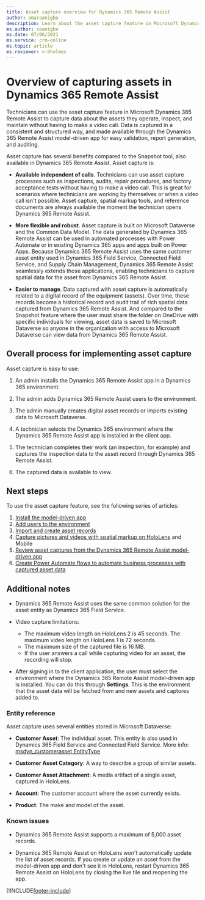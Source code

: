 ```yaml
---
title: Asset capture overview for Dynamics 365 Remote Assist
author: amaraanigbo
description: Learn about the asset capture feature in Microsoft Dynamics 365 Remote Assist
ms.author: soanigbo
ms.date: 07/06/2021
ms.service: crm-online
ms.topic: article
ms.reviewer: v-bholmes
---
```

# Overview of capturing assets in Dynamics 365 Remote Assist

Technicians can use the asset capture feature in Microsoft Dynamics 365 Remote Assist to capture data about the assets they operate, inspect, and maintain without having to make a video call. Data is captured in a consistent and structured way, and made available through the Dynamics 365 Remote Assist model-driven app for easy validation, report generation, and auditing.

Asset capture has several benefits compared to the Snapshot tool, also available in Dynamics 365 Remote Assist. Asset capture is:

- **Available independent of calls**. Technicians can use asset capture processes such as inspections, audits, repair procedures, and factory acceptance tests without having to make a video call. This is great for scenarios where technicians are working by themselves or when a video call isn't possible. Asset capture, spatial markup tools, and reference documents are always available the moment the technician opens Dynamics 365 Remote Assist.

- **More flexible and robust**. Asset capture is built on Microsoft Dataverse and the Common Data Model. The data generated by Dynamics 365 Remote Assist can be used in automated processes with Power Automate or in existing Dynamics 365 apps and apps built on Power Apps. Because Dynamics 365 Remote Assist uses the same customer asset entity used in Dynamics 365 Field Service, Connected Field Service, and Supply Chain Management, Dynamics 365 Remote Assist seamlessly extends those applications, enabling technicians to capture spatial data for the asset from Dynamics 365 Remote Assist.

- **Easier to manage**. Data captured with asset capture is automatically related to a digital record of the equipment (assets). Over time, these records become a historical record and audit trail of rich spatial data captured from Dynamics 365 Remote Assist. And compared to the Snapshot feature where the user must share the folder on OneDrive with specific individuals for viewing, asset data is saved to Microsoft Dataverse so anyone in the organization with access to Microsoft Dataverse can view data from Dynamics 365 Remote Assist.

## Overall process for implementing asset capture

Asset capture is easy to use:

1. An admin installs the Dynamics 365 Remote Assist app in a Dynamics 365 environment.

2. The admin adds Dynamics 365 Remote Assist users to the environment.

3. The admin manually creates digital asset records or imports existing data to Microsoft Dataverse.

4. A technician selects the Dynamics 365 environment where the Dynamics 365 Remote Assist app is installed in the client app.

5. The technician completes their work (an inspection, for example) and captures the inspection data to the asset record through Dynamics 365 Remote Assist.

6. The captured data is available to view.

## Next steps

To use the asset capture feature, see the following series of articles:

1. [Install the model-driven app](./ra-webapp-install.md)
2. [Add users to the environment](./asset-capture-add-users.md)
3. [Import and create asset records](./asset-capture-create-asset.md)
4. [Capture pictures and videos with spatial markup on HoloLens](./asset-capture-photos.md) and Mobile
5. [Review asset captures from the Dynamics 365 Remote Assist model-driven app](./asset-capture-review.md)
6. [Create Power Automate flows to automate business processes with captured asset data](./integrate-power-automate.md)

## Additional notes

- Dynamics 365 Remote Assist uses the same common solution for the asset entity as Dynamics 365 Field Service.

- Video capture limitations:

   - The maximum video length on HoloLens 2 is 45 seconds. The maximum video length on HoloLens 1 is 72 seconds. 
   - The maximum size of the captured file is 16 MB.
   - If the user answers a call while capturing video for an asset, the recording will stop.

- After signing in to the client application, the user must select the environment where the Dynamics 365 Remote Assist model-driven app is installed. You can do this through **Settings**. This is the environment that the asset data will be fetched from and new assets and captures added to.

### Entity reference

Asset capture uses several entities stored in Microsoft Dataverse:

- **Customer Asset**: The individual asset. This entity is also used in Dynamics 365 Field Service and Connected Field Service. More info: [msdyn_customerasset EntityType](/dynamics365/customer-engagement/web-api/msdyn_customerasset)

- **Customer Asset Category**: A way to describe a group of similar assets.

- **Customer Asset Attachment**: A media artifact of a single asset, captured in HoloLens.

- **Account**: The customer account where the asset currently exists.

- **Product**: The make and model of the asset.

### Known issues

- Dynamics 365 Remote Assist supports a maximum of 5,000 asset records.

- Dynamics 365 Remote Assist on HoloLens won't automatically update the list of asset records. If you create or update an asset from the model-driven app and don't see it in HoloLens, restart Dynamics 365 Remote Assist on HoloLens by closing the live tile and reopening the app.


[!INCLUDE[footer-include](../includes/footer-banner.md)]
